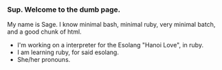 ### Sup. Welcome to the dumb page.

My name is Sage. I know minimal bash, minimal ruby, very minimal batch, and a good chunk of html.
  - I'm working on a interpreter for the Esolang "Hanoi Love", in ruby.
  - I am learning ruby, for said esolang.
  - She/her pronouns.
